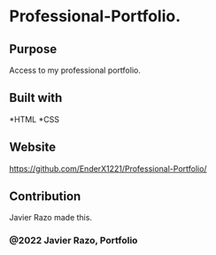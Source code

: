 # Professional-Portfolio.

## Purpose
Access to my professional portfolio.

## Built with 
*HTML
*CSS

## Website 
https://github.com/EnderX1221/Professional-Portfolio/

## Contribution
Javier Razo made this.

### @2022 Javier Razo, Portfolio


